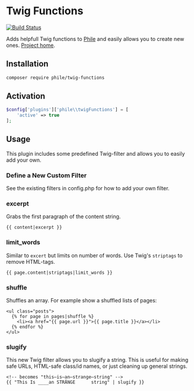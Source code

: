 # Twig Functions

[![Build Status](https://travis-ci.org/PhileCMS/phileTwigFilters.svg?branch=master)](https://travis-ci.org/PhileCMS/phileTwigFilters)

Adds helpfull Twig functions to [Phile](https://github.com/PhileCMS/Phile) and easily allows you to create new ones. [Project home](https://github.com/PhileCMS/phileTwigFilters).

## Installation

```bash
composer require phile/twig-functions
```

## Activation

```php
$config['plugins']['phile\\twigFunctions'] = [
    'active' => true
];
```

## Usage

This plugin includes some predefined Twig-filter and allows you to easily add your own.

### Define a New Custom Filter

See the existing filters in config.php for how to add your own filter.

### excerpt

Grabs the first paragraph of the content string.

```twig
{{ content|excerpt }}
```

### limit_words

Similar to `excert` but limits on number of words. Use Twig's `striptags` to remove HTML-tags.

```twig
{{ page.content|striptags|limit_words }}
```

### shuffle

Shuffles an array. For example show a shuffled lists of pages:

```twig
<ul class="posts">
  {% for page in pages|shuffle %}
    <li><a href="{{ page.url }}">{{ page.title }}</a></li>
  {% endfor %}
</ul>
```

### slugify

This new Twig filter allows you to slugify a string. This is useful for making safe URLs, HTML-safe class/id names, or just cleaning up general strings.

```twig
<!-- becomes "this–is–an–strange–string" -->
{{ "This Is ____an STRÄNGE      string" | slugify }}
```